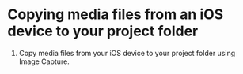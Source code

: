 # Copying media files from an iOS device to your project folder

1. Copy media files from your iOS device to your project folder using Image Capture. 


